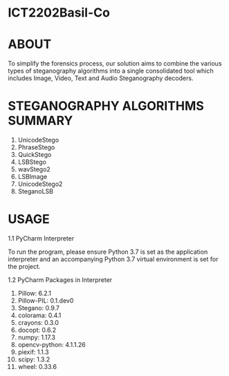 # ICT2202Basil-Co

# ABOUT
To simplify the forensics process, our solution aims to combine the various types of steganography algorithms into a single consolidated tool which includes Image, Video, Text and Audio Steganography decoders.

# STEGANOGRAPHY ALGORITHMS SUMMARY
1.	UnicodeStego
2.	PhraseStego
3.	QuickStego
4.	LSBStego
5.	wavStego2
6.	LSBImage
7.  UnicodeStego2
8.	SteganoLSB

# USAGE

1.1 PyCharm Interpreter

To run the program, please ensure Python 3.7 is set as the application interpreter and an accompanying Python 3.7 virtual environment is set for the project.

1.2 PyCharm Packages in Interpreter

1. Pillow: 6.2.1
2. Pillow-PIL: 0.1.dev0
3. Stegano: 0.9.7
4. colorama: 0.4.1
5. crayons: 0.3.0
6. docopt: 0.6.2
7. numpy: 1.17.3
8. opencv-python: 4.1.1.26
9. piexif: 1.1.3
10. scipy: 1.3.2
11. wheel: 0.33.6

